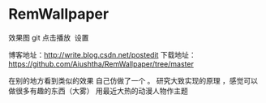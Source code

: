 # RemWallpaper

效果图
git 点击播放
<img src="http://img.my.csdn.net/uploads/201609/09/1473409322_8352.gif" alt="" />
设置
<img src="http://img.blog.csdn.net/20160909164846097" alt="" />



	

博客地址：http://write.blog.csdn.net/postedit
下载地址：https://github.com/Aiushtha/RemWallpaper/tree/master

在别的地方看到类似的效果 自己仿做了一个 。
研究大致实现的原理 ，感觉可以做很多有趣的东西（大雾）
用最近大热的动漫人物作主题 

